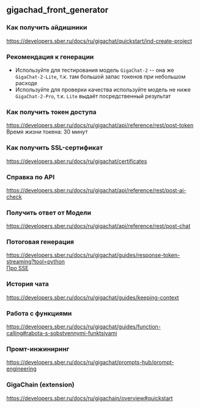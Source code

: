 ## gigachad_front_generator

### Как получить айдишники
https://developers.sber.ru/docs/ru/gigachat/quickstart/ind-create-project


### Рекомендация к генерации
- Используйте для тестирования модель `GigaChat-2` -- она же `GigaChat-2-Lite`, т.к. там большой запас токенов при небольшом расходе
- Используйте для проверки качества используйте модель не ниже `GigaChat-2-Pro`, т.к. `Lite` выдаёт посредственный результат

### Как получить токен доступа
https://developers.sber.ru/docs/ru/gigachat/api/reference/rest/post-token  
Время жизни токена: 30 минут

### Как получить SSL-сертификат
https://developers.sber.ru/docs/ru/gigachat/certificates

### Справка по API
https://developers.sber.ru/docs/ru/gigachat/api/reference/rest/post-ai-check


### Получить ответ от Модели
https://developers.sber.ru/docs/ru/gigachat/api/reference/rest/post-chat


### Потоговая генерация
https://developers.sber.ru/docs/ru/gigachat/guides/response-token-streaming?tool=python  
[Про SSE](https://developer.mozilla.org/en-US/docs/Web/API/Server-sent_events/Using_server-sent_events#event_stream_format)

### История чата
https://developers.sber.ru/docs/ru/gigachat/guides/keeping-context

### Работа с функциями
https://developers.sber.ru/docs/ru/gigachat/guides/function-calling#rabota-s-sobstvennymi-funktsiyami

### Промт-инжиниринг
https://developers.sber.ru/docs/ru/gigachat/prompts-hub/prompt-engineering


### GigaChain (extension)
https://developers.sber.ru/docs/ru/gigachain/overview#quickstart